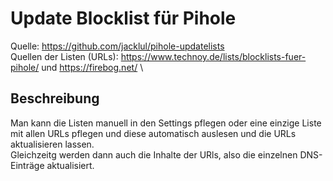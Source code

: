 # Update Blocklist für Pihole
Quelle: https://github.com/jacklul/pihole-updatelists \
Quellen der Listen (URLs): https://www.technoy.de/lists/blocklists-fuer-pihole/ und https://firebog.net/ \
## Beschreibung
Man kann die Listen manuell in den Settings pflegen oder eine einzige Liste mit allen URLs pflegen und diese automatisch auslesen und die URLs aktualisieren lassen.\
Gleichzeitg werden dann auch die Inhalte der URls, also die einzelnen DNS-Einträge aktualisiert.
